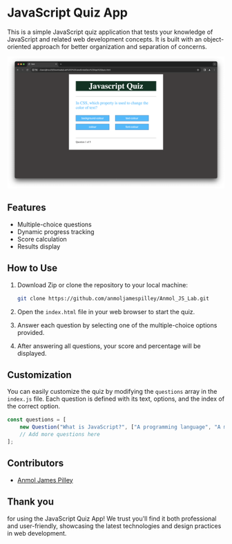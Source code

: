 # JavaScript Quiz App

This is a simple JavaScript quiz application that tests your knowledge of JavaScript and related web development concepts.
It is built with an object-oriented approach for better organization and separation of concerns.

![Quiz App Screenshot](quiz-app-screenshot.png)

## Features

- Multiple-choice questions
- Dynamic progress tracking
- Score calculation
- Results display

## How to Use

1. Download Zip or clone the repository to your local machine:

   ```bash
   git clone https://github.com/anmoljamespilley/Anmol_JS_Lab.git
   ```

2. Open the `index.html` file in your web browser to start the quiz.

3. Answer each question by selecting one of the multiple-choice options provided.

4. After answering all questions, your score and percentage will be displayed.

## Customization

You can easily customize the quiz by modifying the `questions` array in the `index.js` file. Each question is defined with its text, options, and the index of the correct option.

```javascript
const questions = [
    new Question("What is JavaScript?", ["A programming language", "A markup language", "A styling language"], 0),
    // Add more questions here
];
```

## Contributors
- [Anmol James Pilley](https://github.com/anmoljamespilley)

## Thank you
for using the JavaScript Quiz App! We trust you'll find it both professional and user-friendly, showcasing the latest technologies and design practices in web development.
